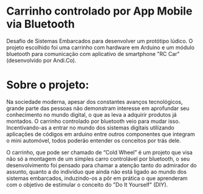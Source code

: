 # Carrinho controlado por App Mobile via Bluetooth

Desafio de Sistemas Embarcados para desenvolver um protótipo lúdico. O projeto escolhido foi uma carrinho com hardware em Arduino e um módulo bluetooth para comunicação com aplicativo de smartphone "RC Car" (desenvolvido por Andi.Co).

# Sobre o projeto:

Na sociedade moderna, apesar dos constantes avanços tecnológicos, grande parte das pessoas não demonstram interesse em aprofundar seu conhecimento no mundo digital, o que as leva a adquirir produtos já montados. O carrinho controlado por bluetooth veio para mudar isso. Incentivando-as a entrar no mundo dos sistemas digitais utilizando aplicações de códigos em arduino entre outros componentes que integram o mini automóvel, todos poderão entender os conceitos por trás dele.

O carrinho, que pode ser chamado de “Cold Wheel” é um projeto que visa não só a montagem de um simples carro controlável por bluetooth, o seu desenvolvimento foi pensado para chamar a atenção tanto do admirador do assunto, quanto a do indivíduo que ainda não está ligado ao mundo dos sistemas embarcados, induzindo-os a pôr em prática o que aprenderam com o objetivo de estimular o conceito do "Do It Yourself" (DIY).
